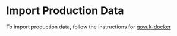 # Import Production Data

To import production data, follow the instructions for
[govuk-docker](https://github.com/alphagov/govuk-docker#how-to-replicate-data-locally)
